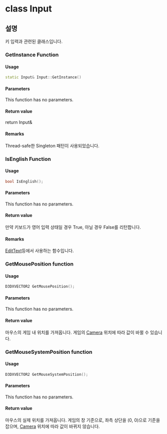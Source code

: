 # class Input
## 설명
키 입력과 관련된 클래스입니다.  

### GetInstance Function
#### Usage
```c++
static Input& Input::GetInstance()
```

#### Parameters
This function has no parameters.

#### Return value
return Input&

#### Remarks
Thread-safe한 Singleton 패턴이 사용되었습니다.

### IsEnglish Function
#### Usage
```c++
bool IsEnglish();
```

#### Parameters
This function has no parameters.

#### Return value
만약 키보드가 영어 입력 상태일 경우 True, 아닐 경우 False를 리턴합니다.

#### Remarks
[EditText](../UI/Widget/EditText.md)등에서 사용하는 함수입니다.  

### GetMousePosition function
#### Usage
```c++
D3DXVECTOR2 GetMousePosition();
```

#### Parameters
This function has no parameters.

#### Return value
마우스의 게임 내 위치를 가져옵니다. 게임의 [Camera](../Camera.md) 위치에 따라 값이 바뀔 수 있습니다.  

### GetMouseSystemPosition function
#### Usage
```c++
D3DXVECTOR2 GetMouseSystemPosition();
```

#### Parameters
This function has no parameters.

#### Return value
마우스의 실제 위치를 가져옵니다. 게임의 창 기준으로, 좌측 상단을 (0, 0)으로 기준을 잡으며, [Camera](../Camera.md) 위치에 따라 값이 바뀌지 않습니다.  
